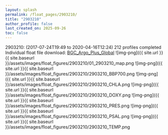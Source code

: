 ```yaml
---
layout: splash
permalink: /float_pages/2903210/
title: "2903210"
author_profile: false
last_created_on: 2025-09-26
toc: false
---
```

 
2903210:                                                                 (2017-07-24T19:49 to 2020-04-16T12:24)
212 profiles completed
Individual float file download: [BGC_Argo_Plus_Global](https://ftp.soest.hawaii.edu/bgc_argo_plus/Individual_Floats/outliers_removed/2903210_Sprof_processed.nc)
![img-png]({{ site.url }}{{ site.baseurl }}/assets/images/float_figures/2903210/01_2903210_map.png
![img-png]({{ site.url }}{{ site.baseurl }}/assets/images/float_figures/2903210/2903210_BBP700.png
![img-png]({{ site.url }}{{ site.baseurl }}/assets/images/float_figures/2903210/2903210_CHLA.png
![img-png]({{ site.url }}{{ site.baseurl }}/assets/images/float_figures/2903210/2903210_DOXY.png
![img-png]({{ site.url }}{{ site.baseurl }}/assets/images/float_figures/2903210/2903210_PRES.png
![img-png]({{ site.url }}{{ site.baseurl }}/assets/images/float_figures/2903210/2903210_PSAL.png
![img-png]({{ site.url }}{{ site.baseurl }}/assets/images/float_figures/2903210/2903210_TEMP.png
